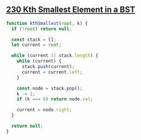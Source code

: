 ## [230 Kth Smallest Element in a BST](https://leetcode.com/problems/kth-smallest-element-in-a-bst/description/)

<!-- notecardId: 1744302585270 -->

```js
function kthSmallest(root, k) {
  if (!root) return null;

  const stack = [];
  let current = root;

  while (current || stack.length) {
    while (current) {
      stack.push(current);
      current = current.left;
    }

    const node = stack.pop();
    k -= 1;
    if (k === 0) return node.val;

    current = node.right;
  }

  return null;
}
```
